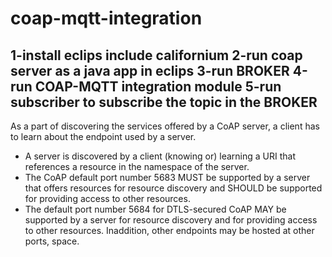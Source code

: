 # coap-mqtt-integration
1-install eclips include californium
2-run coap server as a java app in eclips
3-run BROKER
4-run COAP-MQTT integration module
5-run subscriber to subscribe the topic in the BROKER
-------------------------------------------------------------------------
As a part of discovering the services offered by a CoAP server, a client has to learn
about the endpoint used by a server.
- A server is discovered by a client (knowing or) learning a URI that references a
resource in the namespace of the server.
- The CoAP default port number 5683 MUST be supported by a server that offers
resources for resource discovery and SHOULD be supported for providing access to
other resources.
- The default port number 5684 for DTLS-secured CoAP MAY be supported by a
server for resource discovery and for providing access to other resources. Inaddition, other endpoints may be hosted at other ports, space.
